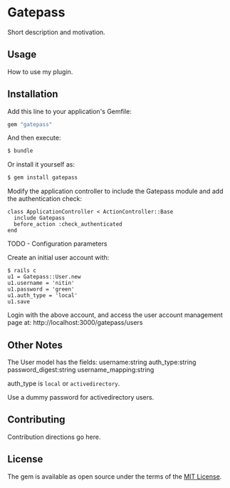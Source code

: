# Gatepass
Short description and motivation.

## Usage
How to use my plugin.

## Installation
Add this line to your application's Gemfile:

```ruby
gem "gatepass"
```

And then execute:
```bash
$ bundle
```

Or install it yourself as:
```bash
$ gem install gatepass
```

Modify the application controller to include the Gatepass module and add the authentication check:
```
class ApplicationController < ActionController::Base
  include Gatepass
  before_action :check_authenticated
end
```

TODO - Configuration parameters

Create an initial user account with:
```
$ rails c
u1 = Gatepass::User.new
u1.username = 'nitin'
u1.password = 'green'
u1.auth_type = 'local'
u1.save
```

Login with the above account, and access the user account management page at:
http://localhost:3000/gatepass/users

## Other Notes
The User model has the fields: username:string auth_type:string password_digest:string username_mapping:string

auth_type is `local` or `activedirectory`.

Use a dummy password for activedirectory users.

## Contributing
Contribution directions go here.

## License
The gem is available as open source under the terms of the [MIT License](https://opensource.org/licenses/MIT).
